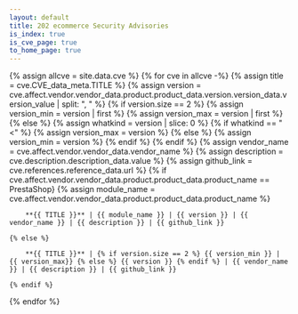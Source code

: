 ```yaml
---
layout: default
title: 202 ecommerce Security Advisories
is_index: true
is_cve_page: true
to_home_page: true
---
```


{% assign allcve = site.data.cve %}
{% for cve in allcve -%}
    {% assign title = cve.CVE_data_meta.TITLE %}
    {% assign version = cve.affect.vendor.vendor_data.product.product_data.version.version_data.version_value | split: ", " %}
    {% if version.size == 2 %}
        {% assign version_min = version | first %}
        {% assign version_max = version | first %}
    {% else %}
        {% assign whatkind = version | slice: 0 %}
        {% if whatkind == "<" %}
            {% assign version_max = version %}
        {% else %}
            {% assign version_min = version %}
        {% endif %}
    {% endif %}
    {% assign vendor_name = cve.affect.vendor.vendor_data.vendor_name %}
    {% assign description = cve.description.description_data.value %}
    {% assign github_link = cve.references.reference_data.url %}
    {% if cve.affect.vendor.vendor_data.product.product_data.product_name == PrestaShop}
        {% assign module_name = cve.affect.vendor.vendor_data.product.product_data.product_name %}

        **{{ TITLE }}** | {{ module_name }} | {{ version }} | {{ vendor_name }} | {{ description }} | {{ github_link }}

    {% else %}

        **{{ TITLE }}** | {% if version.size == 2 %} {{ version_min }} | {{ version_max}} {% else %} {{ version }} {% endif %} | {{ vendor_name }} | {{ description }} | {{ github_link }}

    {% endif %}

{% endfor %}

